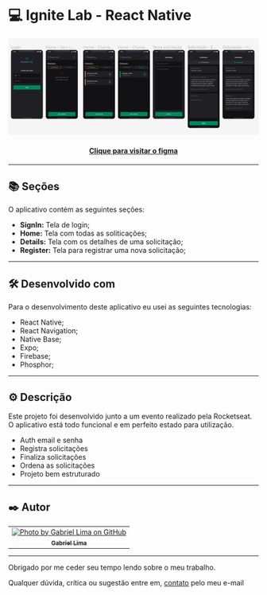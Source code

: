 # 💻 Ignite Lab - React Native

![Resultado final do projeto](public/assets/preview.png)

<h4 align="center"><a href="https://www.figma.com/file/0WLgAB4bsZBJnTCS1GvmHv/Rocket-Help-Ignite-Lab-Community">Clique para visitar o figma</a></h4>

---

## 📚 Seções

O aplicativo contém as seguintes seções:

- **SignIn:** Tela de login;
- **Home:** Tela com todas as soliticações;
- **Details:** Tela com os detalhes de uma solicitação;
- **Register:** Tela para registrar uma nova solicitação;

---

## 🛠️ Desenvolvido com

Para o desenvolvimento deste aplicativo eu usei as seguintes tecnologias:

- React Native;
- React Navigation;
- Native Base;
- Expo;
- Firebase;
- Phosphor;

---

## ⚙️ Descrição

Este projeto foi desenvolvido junto a um evento realizado pela Rocketseat. O aplicativo está todo funcional e em perfeito estado para utilização.

- Auth email e senha 
- Registra solicitações
- Finaliza solicitações
- Ordena as solicitações
- Projeto bem estruturado

---

## ✒️ Autor

<table>
  <tr>
    <td align="center">
      <a href="https://github.com/Gabriellimmaa">
        <img src="https://avatars3.githubusercontent.com/u/42157830" width="100px;" alt="Photo by Gabriel Lima on GitHub"/><br>
        <sub>
          <b>Gabriel Lima</b>
        </sub>
      </a>
    </td>
  </tr>
</table>

---

Obrigado por me ceder seu tempo lendo sobre o meu trabalho.

Qualquer dúvida, crítica ou sugestão entre em, <a href="mailto:gabriellimamoraes@gmail.com/">contato</a> pelo meu e-mail
